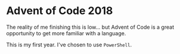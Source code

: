 # Advent of Code 2018

The reality of me finishing this is low...
but Advent of Code is a great opportunity to get more familiar with a language.

This is my first year. I've chosen to use `PowerShell`.
